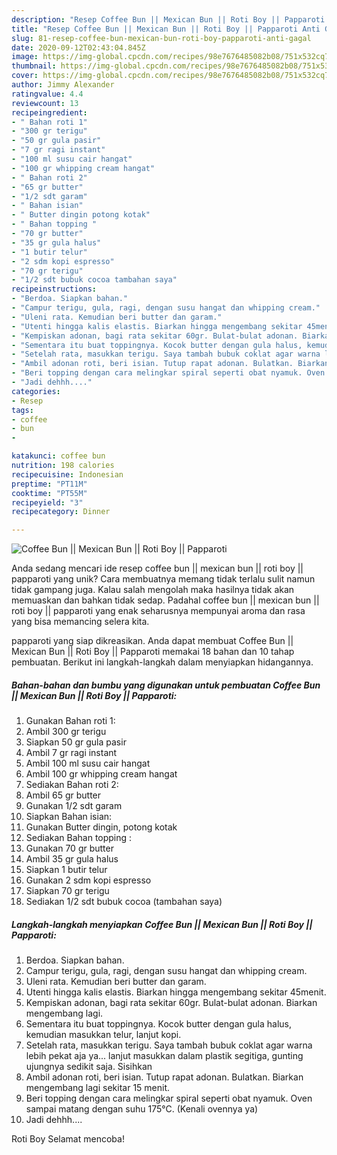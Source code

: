 ```yaml
---
description: "Resep Coffee Bun || Mexican Bun || Roti Boy || Papparoti Anti Gagal"
title: "Resep Coffee Bun || Mexican Bun || Roti Boy || Papparoti Anti Gagal"
slug: 81-resep-coffee-bun-mexican-bun-roti-boy-papparoti-anti-gagal
date: 2020-09-12T02:43:04.845Z
image: https://img-global.cpcdn.com/recipes/98e7676485082b08/751x532cq70/coffee-bun-mexican-bun-roti-boy-papparoti-foto-resep-utama.jpg
thumbnail: https://img-global.cpcdn.com/recipes/98e7676485082b08/751x532cq70/coffee-bun-mexican-bun-roti-boy-papparoti-foto-resep-utama.jpg
cover: https://img-global.cpcdn.com/recipes/98e7676485082b08/751x532cq70/coffee-bun-mexican-bun-roti-boy-papparoti-foto-resep-utama.jpg
author: Jimmy Alexander
ratingvalue: 4.4
reviewcount: 13
recipeingredient:
- " Bahan roti 1"
- "300 gr terigu"
- "50 gr gula pasir"
- "7 gr ragi instant"
- "100 ml susu cair hangat"
- "100 gr whipping cream hangat"
- " Bahan roti 2"
- "65 gr butter"
- "1/2 sdt garam"
- " Bahan isian"
- " Butter dingin potong kotak"
- " Bahan topping "
- "70 gr butter"
- "35 gr gula halus"
- "1 butir telur"
- "2 sdm kopi espresso"
- "70 gr terigu"
- "1/2 sdt bubuk cocoa tambahan saya"
recipeinstructions:
- "Berdoa. Siapkan bahan."
- "Campur terigu, gula, ragi, dengan susu hangat dan whipping cream."
- "Uleni rata. Kemudian beri butter dan garam."
- "Utenti hingga kalis elastis. Biarkan hingga mengembang sekitar 45menit."
- "Kempiskan adonan, bagi rata sekitar 60gr. Bulat-bulat adonan. Biarkan mengembang lagi."
- "Sementara itu buat toppingnya. Kocok butter dengan gula halus, kemudian masukkan telur, lanjut kopi."
- "Setelah rata, masukkan terigu. Saya tambah bubuk coklat agar warna lebih pekat aja ya... lanjut masukkan dalam plastik segitiga, gunting ujungnya sedikit saja. Sisihkan"
- "Ambil adonan roti, beri isian. Tutup rapat adonan. Bulatkan. Biarkan mengembang lagi sekitar 15 menit."
- "Beri topping dengan cara melingkar spiral seperti obat nyamuk. Oven sampai matang dengan suhu 175°C. (Kenali ovennya ya)"
- "Jadi dehhh...."
categories:
- Resep
tags:
- coffee
- bun
- 

katakunci: coffee bun  
nutrition: 198 calories
recipecuisine: Indonesian
preptime: "PT11M"
cooktime: "PT55M"
recipeyield: "3"
recipecategory: Dinner

---
```



![Coffee Bun || Mexican Bun || Roti Boy || Papparoti](https://img-global.cpcdn.com/recipes/98e7676485082b08/751x532cq70/coffee-bun-mexican-bun-roti-boy-papparoti-foto-resep-utama.jpg)

Anda sedang mencari ide resep coffee bun || mexican bun || roti boy || papparoti yang unik? Cara membuatnya memang tidak terlalu sulit namun tidak gampang juga. Kalau salah mengolah maka hasilnya tidak akan memuaskan dan bahkan tidak sedap. Padahal coffee bun || mexican bun || roti boy || papparoti yang enak seharusnya mempunyai aroma dan rasa yang bisa memancing selera kita.


 papparoti yang siap dikreasikan. Anda dapat membuat Coffee Bun || Mexican Bun || Roti Boy || Papparoti memakai 18 bahan dan 10 tahap pembuatan. Berikut ini langkah-langkah dalam menyiapkan hidangannya.

<!--inarticleads1-->

##### Bahan-bahan dan bumbu yang digunakan untuk pembuatan Coffee Bun || Mexican Bun || Roti Boy || Papparoti:

1. Gunakan  Bahan roti 1:
1. Ambil 300 gr terigu
1. Siapkan 50 gr gula pasir
1. Ambil 7 gr ragi instant
1. Ambil 100 ml susu cair hangat
1. Ambil 100 gr whipping cream hangat
1. Sediakan  Bahan roti 2:
1. Ambil 65 gr butter
1. Gunakan 1/2 sdt garam
1. Siapkan  Bahan isian:
1. Gunakan  Butter dingin, potong kotak
1. Sediakan  Bahan topping :
1. Gunakan 70 gr butter
1. Ambil 35 gr gula halus
1. Siapkan 1 butir telur
1. Gunakan 2 sdm kopi espresso
1. Siapkan 70 gr terigu
1. Sediakan 1/2 sdt bubuk cocoa (tambahan saya)




<!--inarticleads2-->

##### Langkah-langkah menyiapkan Coffee Bun || Mexican Bun || Roti Boy || Papparoti:

1. Berdoa. Siapkan bahan.
1. Campur terigu, gula, ragi, dengan susu hangat dan whipping cream.
1. Uleni rata. Kemudian beri butter dan garam.
1. Utenti hingga kalis elastis. Biarkan hingga mengembang sekitar 45menit.
1. Kempiskan adonan, bagi rata sekitar 60gr. Bulat-bulat adonan. Biarkan mengembang lagi.
1. Sementara itu buat toppingnya. Kocok butter dengan gula halus, kemudian masukkan telur, lanjut kopi.
1. Setelah rata, masukkan terigu. Saya tambah bubuk coklat agar warna lebih pekat aja ya... lanjut masukkan dalam plastik segitiga, gunting ujungnya sedikit saja. Sisihkan
1. Ambil adonan roti, beri isian. Tutup rapat adonan. Bulatkan. Biarkan mengembang lagi sekitar 15 menit.
1. Beri topping dengan cara melingkar spiral seperti obat nyamuk. Oven sampai matang dengan suhu 175°C. (Kenali ovennya ya)
1. Jadi dehhh....




 Roti Boy  Selamat mencoba!
